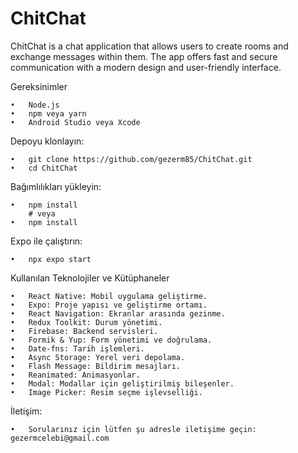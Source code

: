 # ChitChat
ChitChat is a chat application that allows users to create rooms and exchange messages within them. The app offers fast and secure communication with a modern design and user-friendly interface.


Gereksinimler

	•	Node.js
	•	npm veya yarn
	•	Android Studio veya Xcode



Depoyu klonlayın:

	•	git clone https://github.com/gezerm85/ChitChat.git
	•	cd ChitChat


 
 Bağımlılıkları yükleyin:

 	•	npm install
		# veya
	•	npm install


 
Expo ile çalıştırın:
  
 	•	npx expo start





Kullanılan Teknolojiler ve Kütüphaneler

	•	React Native: Mobil uygulama geliştirme.
	•	Expo: Proje yapısı ve geliştirme ortamı.
	•	React Navigation: Ekranlar arasında gezinme.
	•	Redux Toolkit: Durum yönetimi.
	•	Firebase: Backend servisleri.
	•	Formik & Yup: Form yönetimi ve doğrulama.
	•	Date-fns: Tarih işlemleri.
	•	Async Storage: Yerel veri depolama.
	•	Flash Message: Bildirim mesajları.
	•	Reanimated: Animasyonlar.
	•	Modal: Modallar için geliştirilmiş bileşenler.
	•	Image Picker: Resim seçme işlevselliği.


  İletişim:
  
 	•	Sorularınız için lütfen şu adresle iletişime geçin: gezermcelebi@gmail.com
 
    




